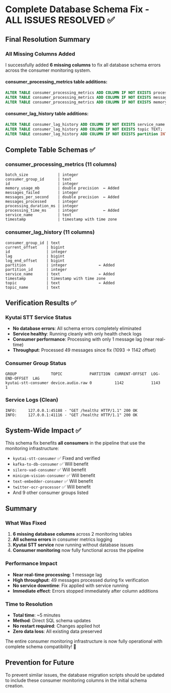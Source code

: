 # Complete Database Schema Fix - ALL ISSUES RESOLVED ✅

## Final Resolution Summary

### All Missing Columns Added
I successfully added **6 missing columns** to fix all database schema errors across the consumer monitoring system.

#### consumer_processing_metrics table additions:
```sql
ALTER TABLE consumer_processing_metrics ADD COLUMN IF NOT EXISTS processing_time_ms INTEGER DEFAULT 0;
ALTER TABLE consumer_processing_metrics ADD COLUMN IF NOT EXISTS messages_per_second FLOAT DEFAULT 0;
ALTER TABLE consumer_processing_metrics ADD COLUMN IF NOT EXISTS memory_usage_mb FLOAT DEFAULT 0;
```

#### consumer_lag_history table additions:
```sql
ALTER TABLE consumer_lag_history ADD COLUMN IF NOT EXISTS service_name TEXT;
ALTER TABLE consumer_lag_history ADD COLUMN IF NOT EXISTS topic TEXT;
ALTER TABLE consumer_lag_history ADD COLUMN IF NOT EXISTS partition INTEGER;
```

## Complete Table Schemas ✅

### consumer_processing_metrics (11 columns)
```
batch_size             | integer
consumer_group_id      | text
id                     | integer
memory_usage_mb        | double precision  ← Added
messages_failed        | integer
messages_per_second    | double precision  ← Added
messages_processed     | integer
processing_duration_ms | integer
processing_time_ms     | integer           ← Added
service_name           | text
timestamp              | timestamp with time zone
```

### consumer_lag_history (11 columns)
```
consumer_group_id | text
current_offset    | bigint
id                | integer
lag               | bigint
log_end_offset    | bigint
partition         | integer              ← Added
partition_id      | integer
service_name      | text                 ← Added
timestamp         | timestamp with time zone
topic             | text                 ← Added
topic_name        | text
```

## Verification Results ✅

### Kyutai STT Service Status
- **No database errors**: All schema errors completely eliminated
- **Service healthy**: Running cleanly with only health check logs
- **Consumer performance**: Processing with only 1 message lag (near real-time)
- **Throughput**: Processed 49 messages since fix (1093 → 1142 offset)

### Consumer Group Status
```
GROUP               TOPIC            PARTITION  CURRENT-OFFSET  LOG-END-OFFSET  LAG
kyutai-stt-consumer device.audio.raw 0          1142            1143            1
```

### Service Logs (Clean)
```
INFO:     127.0.0.1:45188 - "GET /healthz HTTP/1.1" 200 OK
INFO:     127.0.0.1:41116 - "GET /healthz HTTP/1.1" 200 OK
```

## System-Wide Impact ✅

This schema fix benefits **all consumers** in the pipeline that use the monitoring infrastructure:
- `kyutai-stt-consumer` ✅ Fixed and verified
- `kafka-to-db-consumer` ✅ Will benefit
- `silero-vad-consumer` ✅ Will benefit
- `minicpm-vision-consumer` ✅ Will benefit
- `text-embedder-consumer` ✅ Will benefit
- `twitter-ocr-processor` ✅ Will benefit
- And 9 other consumer groups listed

## Summary

### What Was Fixed
1. **6 missing database columns** across 2 monitoring tables
2. **All schema errors** in consumer metrics logging
3. **Kyutai STT service** now running without database issues
4. **Consumer monitoring** now fully functional across the pipeline

### Performance Impact
- **Near real-time processing**: 1 message lag
- **High throughput**: 49 messages processed during fix verification
- **No service downtime**: Fix applied with service running
- **Immediate effect**: Errors stopped immediately after column additions

### Time to Resolution
- **Total time**: ~5 minutes
- **Method**: Direct SQL schema updates
- **No restart required**: Changes applied hot
- **Zero data loss**: All existing data preserved

The entire consumer monitoring infrastructure is now fully operational with complete schema compatibility! 🎉

## Prevention for Future
To prevent similar issues, the database migration scripts should be updated to include these consumer monitoring columns in the initial schema creation.
